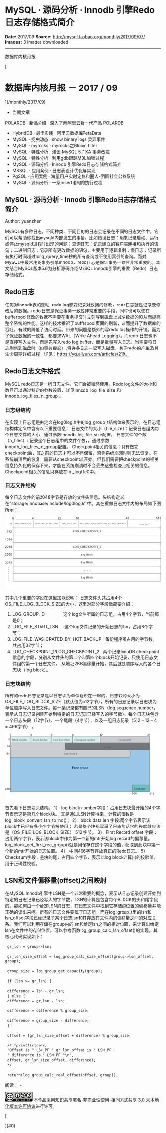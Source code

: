 # MySQL · 源码分析 · Innodb 引擎Redo日志存储格式简介

**Date:** 2017/09
**Source:** http://mysql.taobao.org/monthly/2017/09/07/
**Images:** 3 images downloaded

---

数据库内核月报

 [
 # 数据库内核月报 － 2017 / 09
 ](/monthly/2017/09)

 * 当期文章

 POLARDB · 新品介绍 · 深入了解阿里云新一代产品 POLARDB
* HybridDB · 最佳实践 · 阿里云数据库PetaData
* MySQL · 捉虫动态 · show binary logs 灵异事件
* MySQL · myrocks · myrocks之Bloom filter
* MySQL · 特性分析 · 浅谈 MySQL 5.7 XA 事务改进
* MySQL · 特性分析 · 利用gdb跟踪MDL加锁过程
* MySQL · 源码分析 · Innodb 引擎Redo日志存储格式简介
* MSSQL · 应用案例 · 日志表设计优化与实现
* PgSQL · 应用案例 · 海量用户实时定位和圈人-团圆社会公益系统
* MySQL · 源码分析 · 一条insert语句的执行过程

 ## MySQL · 源码分析 · Innodb 引擎Redo日志存储格式简介 
 Author: yuanzhen 

 MySQL有多种日志。不同种类、不同目的的日志会记录在不同的日志文件中，它们可以帮助你找出mysqld内部发生的事情。比如错误日志：用来记录启动、运行或停止mysqld进程时出现的问题；查询日志：记录建立的客户端连接和执行的语句；二进制日志：记录所有更改数据的语句，主要用于逻辑复制；慢日志：记录所有执行时间超过long_query_time秒的所有查询或不使用索引的查询。而对MySQL中最常用的事务引擎innodb，redo日志是保证事务一致性非常重要的。本文结合MySQL版本5.6为分析源码介绍MySQL innodb引擎的重做（Redo）日志存储格式。

## Redo日志

任何对Innodb表的变动, redo log都要记录对数据的修改，redo日志就是记录要修改后的数据。redo 日志是保证事务一致性非常重要的手段，同时也可以使在bufferpool修改的数据不需要在事务提交时立刻写到磁盘上减少数据的IO从而提高整个系统的性能。这样的技术推迟了bufferpool页面的刷新，从而提升了数据库的吞吐，有效的降低了访问时延。带来的问题是额外的写redo log操作的开销。而为了保证数据的一致性，都要求WAL（Write Ahead Logging）。而redo 日志也不是直接写入文件，而是先写入redo log buffer，而是批量写入日志。当需要将日志刷新到磁盘时（如事务提交）,将许多日志一起写入磁盘。关于redo的产生及其生命周期详细过程，详见：https://yq.aliyun.com/articles/219。

## Redo日志文件格式

MySQL redo日志是一组日志文件，它们会被循环使用。Redo log文件的大小和数目可以通过特定的参数设置，详见innodb_log_file_size 和 innodb_log_files_in_group 。

### 日志组结构
在实现上日志组是由定义在log0log.h中的log_group_t结构体来表示的。在日志组结构体定义中含有以下重要信息：
日志文件的大小（file_size）：记录日志组内每个日志文件的大小，通过参数innodb_log_file_size配置。
日志文件的个数（n_files）: 记录这个日志组中的文件个数，，通过参数innodb_log_files_in_group配置。
Checkpoint相关的信息：只有做完checkpoint后，其之前的日志才可以不再保留，否则系统崩溃时则无法恢复。在系统崩溃后的恢复，需要从checkpoint点开始。但我们需要把checkpoint的相关信息持久化的保存下来，才能在系统崩溃时不会丢失这些检查点相关的信息。Checkpoint相关的信息只存放在ib _logfile0中。

### 日志文件结构

每个日志文件的前2048字节是存放的文件头信息。头结构定义在”storage/innobase/include/log0log.h” 中。其在重做日志文件内的布局如下图所示：

![Redo 日志存储排列](.img/ad63bd63c4b7_d30c46601f22581f760bfb4d6305a36f.jpg)

其中几个重要的字段在这里加以说明：
日志文件头共占用4个OS_FILE_LOG_BLOCK_SIZE的大小，这里对部分字段做简要介绍：
1) LOG_GROUP_ID               这个log文件所属的日志组，占用4个字节，当前都是0；
2) LOG_FILE_START_LSN     这个log文件记录的开始日志的lsn，占用8个字节；
3) LOG_FILE_WAS_CRATED_BY_HOT_BACKUP   备份程序所占用的字节数，共占用32字节；
4) LOG_CHECKPOINT_1/LOG_CHECKPOINT_2   两个记录InnoDB checkpoint信息的字段，分别从文件头的第二个和第四个block开始记录，只使用日志文件组的第一个日志文件。
从地址2KB偏移量开始，其后就是顺序写入的各个日志块（log block）。

### 日志块结构

所有的redo日志记录是以日志块为单位组织在一起的，日志块的大小为OS_FILE_LOG_BLOCK_SIZE（默认值为512字节），所有的日志记录以日志块为单位顺序写入日志文件。每一条记录都有自己的LSN（log sequence number， 表示从日志记录创建开始到特定的日志记录已经写入的字节数）。每个日志块包含一个日志头段（12字节）、一个尾段（4字节），以及一组日志记录（512 – 12 – 4 = 496字节） 。

![Redo 日志块结构](.img/c9df231fea7f_4ee6fa349c6aa9adb6b500bbe314e91f.jpg)

首先看下日志块头结构。
1） log block number字段：占用日志块最开始的4个字节表示这是第几个block块。 其是通过LSN计算得来，计算的函数是log_block_convert_lsn_to_no()；
2） block data len 字段:两个字节表示该block中已经有多少个字节被使用； 若是整个块都写满了日志的话它的长度就应该是（OS_FILE_LOG_BLOCK_SIZE） 512 字节。
3） First Record offset 字段：占用两个字节，表示该block中作为第一个新的mtr开始log record的偏移量。log_block_get_first_rec_group()就是用保存在这个字段的值，获取到此块中第一个新的mtr开始的日志位置。
4） 中间496字节存放真正的Redo日志。
5） Checksum字段：是块的尾，占用四个字节，表示此log block计算出的校验值，用于正确性校验。

## LSN和文件偏移量(offset)之间映射

在MySQL Innodb引擎中LSN是一个非常重要的概念，表示从日志记录创建开始到特定的日志记录已经写入的字节数，LSN的计算是包含每个BLOCK的头和尾字段的。那如何由一个给定LSN的日志，在日志文件中找到它存储的位置的偏移量并能正确的读出来呢。所有的日志文件要属于日志组，而在log_group_t里的lsn和lsn_offset字段已经记录了某个日志lsn和其存放在文件内的偏移量之间的对应关系。我们可以利用存储在group内的lsn和给定lsn之间的相对位置，来计算出给定lsn在文件中的存储位置。可以参考函数log_group_calc_lsn_offset()的实现。其核心代码实现如下：

```
 gr_lsn = group->lsn;

 gr_lsn_size_offset = log_group_calc_size_offset(group->lsn_offset, group);

 group_size = log_group_get_capacity(group);

 if (lsn >= gr_lsn) {

 difference = lsn - gr_lsn;
 } else {
 difference = gr_lsn - lsn;

 difference = difference % group_size;

 difference = group_size - difference;
 }

 offset = (gr_lsn_size_offset + difference) % group_size;

 /* fprintf(stderr,
 "Offset is " LSN_PF " gr_lsn_offset is " LSN_PF
 " difference is " LSN_PF "\n",
 offset, gr_lsn_size_offset, difference);
 */

 return(log_group_calc_real_offset(offset, group));

```

 阅读： - 

[![知识共享许可协议](.img/8232d49bd3e9_88x31.png)](http://creativecommons.org/licenses/by-nc-sa/3.0/)
本作品采用[知识共享署名-非商业性使用-相同方式共享 3.0 未本地化版本许可协议](http://creativecommons.org/licenses/by-nc-sa/3.0/)进行许可。

 [

 ](#0)